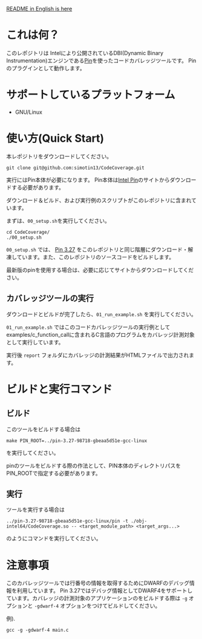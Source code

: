[README in English is here](https://github.com/simotin13/CodeCoverage/blob/main/README.md)

# これは何？
このレポジトリは Intelにより公開されているDBI(Dynamic Binary Instrumentation)エンジンである[Pin](https://www.intel.com/content/www/us/en/developer/articles/tool/pin-a-dynamic-binary-instrumentation-tool.html)を使ったコードカバレッジツールです。
Pinのプラグインとして動作します。

# サポートしているプラットフォーム
- GNU/Linux

# 使い方(Quick Start)
本レポジトリをダウンロードしてください。
```
git clone git@github.com:simotin13/CodeCoverage.git
```

実行にはPin本体が必要になります。
Pin本体は[Intel Pin](https://www.intel.com/content/www/us/en/developer/articles/tool/pin-a-dynamic-binary-instrumentation-tool.html)のサイトからダウンロードする必要があります。

ダウンロード＆ビルド、および実行例のスクリプトがこのレポジトリに含まれています。

まずは、`00_setup.sh`を実行してください。
```
cd CodeCoverage/
./00_setup.sh
```

`00_setup.sh` では、
[Pin 3.27](https://software.intel.com/sites/landingpage/pintool/downloads/pin-3.27-98718-gbeaa5d51e-gcc-linux.tar.gz)
をこのレポジトリと同じ階層にダウンロード・解凍しています。また、このレポジトリのソースコードをビルドします。

最新版のpinを使用する場合は、必要に応じてサイトからダウンロードしてください。

## カバレッジツールの実行
ダウンロードとビルドが完了したら、`01_run_example.sh` を実行してください。

`01_run_example.sh` ではこのコードカバレッジツールの実行例としてexamples/c_function_callに含まれるC言語のプログラムをカバレッジ計測対象として実行しています。

実行後 `report` フォルダにカバレッジの計測結果がHTMLファイルで出力されます。

# ビルドと実行コマンド
## ビルド
このツールをビルドする場合は
```
make PIN_ROOT=../pin-3.27-98718-gbeaa5d51e-gcc-linux
```
を実行してください。

pinのツールをビルドする際の作法として、PIN本体のディレクトリパスをPIN_ROOTで指定する必要があります。

## 実行
ツールを実行する場合は
```
../pin-3.27-98718-gbeaa5d51e-gcc-linux/pin -t ./obj-intel64/CodeCoverage.so -- <target_module_path> <target_args...>
```
のようにコマンドを実行してください。

# 注意事項
このカバレッジツールでは行番号の情報を取得するためにDWARFのデバッグ情報を利用しています。
Pin 3.27ではデバッグ情報としてDWARF4をサポートしています。カバレッジの計測対象のアプリケーションのをビルドする際は `-g` オプションと `-gdwarf-4` オプションをつけてビルドしてください。

例).
```
gcc -g -gdwarf-4 main.c
```
